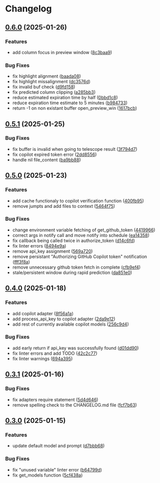 # Changelog

## [0.6.0](https://github.com/PLAZMAMA/bunnyhop.nvim/compare/v0.5.1...v0.6.0) (2025-01-26)


### Features

* add column focus in preview window ([8c3baa9](https://github.com/PLAZMAMA/bunnyhop.nvim/commit/8c3baa9787ace3effb0ffbea2531faf6de5ead2b))


### Bug Fixes

* fix highlight alignment ([baada08](https://github.com/PLAZMAMA/bunnyhop.nvim/commit/baada08f0d315ed4c7a742477d4be9be420ffe41))
* fix highlight missalignment ([dc3576d](https://github.com/PLAZMAMA/bunnyhop.nvim/commit/dc3576de7b4d9664044a651bcbc27c31aea1ca71))
* fix invalid buf check ([d9fd158](https://github.com/PLAZMAMA/bunnyhop.nvim/commit/d9fd158d745931db209a9275b94b0c245c1f3686))
* fix predicted column clipping ([a285bb3](https://github.com/PLAZMAMA/bunnyhop.nvim/commit/a285bb31a31b209eee4eebcc13f4f20633f84d05))
* reduce estimated expiration time by half ([0bbd1c8](https://github.com/PLAZMAMA/bunnyhop.nvim/commit/0bbd1c8a2d18db80bcc03cb4f4f12ac683a974de))
* reduce expiration time estimate to 5 minutes ([b984733](https://github.com/PLAZMAMA/bunnyhop.nvim/commit/b9847332f9f40dcfb624a22c3d0a90658ec6aedd))
* return -1 on non existant buffer open_preview_win ([1617bcb](https://github.com/PLAZMAMA/bunnyhop.nvim/commit/1617bcb16e9c7e8955deb3b698adbaf91587b91c))

## [0.5.1](https://github.com/PLAZMAMA/bunnyhop.nvim/compare/v0.5.0...v0.5.1) (2025-01-25)


### Bug Fixes

* fix buffer is invalid when going to telescope result ([3f794d7](https://github.com/PLAZMAMA/bunnyhop.nvim/commit/3f794d7bcc4220cc4cab2033756038e6fbc2f787))
* fix copilot expired token error ([2dd8556](https://github.com/PLAZMAMA/bunnyhop.nvim/commit/2dd8556a4b8658f67b2ee9f422d05d1a063a3072))
* handle nil file_content ([ba9bb88](https://github.com/PLAZMAMA/bunnyhop.nvim/commit/ba9bb880ba8260713deb0345fa55b06ee9b8f024))

## [0.5.0](https://github.com/PLAZMAMA/bunnyhop.nvim/compare/v0.4.0...v0.5.0) (2025-01-23)


### Features

* add cache functionaly to copilot verification function ([400fb95](https://github.com/PLAZMAMA/bunnyhop.nvim/commit/400fb95a9eac3cc7d69773769dc9850ae1c90ca9))
* remove jumpts and add files to context ([5464f75](https://github.com/PLAZMAMA/bunnyhop.nvim/commit/5464f753b1ed6655596b82b532b383a9a1ec8b84))


### Bug Fixes

* change environment variable fetching of get_github_token ([4419966](https://github.com/PLAZMAMA/bunnyhop.nvim/commit/4419966a48589f06695c84637cd9c78293d9b8c7))
* correct args in notify call and move notify into schedule ([ea14358](https://github.com/PLAZMAMA/bunnyhop.nvim/commit/ea143584627348a736075e45ff143c7ea86571cd))
* fix callback being called twice in authorize_token ([d14c6fd](https://github.com/PLAZMAMA/bunnyhop.nvim/commit/d14c6fd3cdc4d14b0d83dc1d59c1467c1d1f1ad6))
* fix linter errors ([8494e9a](https://github.com/PLAZMAMA/bunnyhop.nvim/commit/8494e9aa02896a3f8b16190783461c57055993d2))
* remove api_key assignment ([569a720](https://github.com/PLAZMAMA/bunnyhop.nvim/commit/569a720035f50879c25126b7e1508f5c91a2c730))
* remove persistant "Authorizing GitHub Copilot token" notification ([fff3f8a](https://github.com/PLAZMAMA/bunnyhop.nvim/commit/fff3f8ad540f11f77181808f1499f33f54fc13e9))
* remove unnecessary github token fetch in complete ([cfb9ef4](https://github.com/PLAZMAMA/bunnyhop.nvim/commit/cfb9ef4ff14f995c1a714963ca1c328a9a184ee6))
* stale/persistent window during rapid prediction ([da851e0](https://github.com/PLAZMAMA/bunnyhop.nvim/commit/da851e042aeac1a76656c3becd064a794ac113a2))

## [0.4.0](https://github.com/PLAZMAMA/bunnyhop.nvim/compare/v0.3.1...v0.4.0) (2025-01-18)


### Features

* add copilot adapter ([8f56a1a](https://github.com/PLAZMAMA/bunnyhop.nvim/commit/8f56a1ad794a0b59dad77c676a3f2574667514a1))
* add process_api_key to copilot adapter ([2da9e12](https://github.com/PLAZMAMA/bunnyhop.nvim/commit/2da9e1266e2f75fd853ea96c2d53bb57202e72a9))
* add rest of currently available copilot models ([256c9d4](https://github.com/PLAZMAMA/bunnyhop.nvim/commit/256c9d463069702feaebfbf59376decbcdf128c8))


### Bug Fixes

* add early return if api_key was successfully found ([d01dd90](https://github.com/PLAZMAMA/bunnyhop.nvim/commit/d01dd90037af7b1e3357c5c6c57b9a99342b8c63))
* fix linter errors and add TODO ([42c2c77](https://github.com/PLAZMAMA/bunnyhop.nvim/commit/42c2c77ed871f72a3ee96f4fb5e931e2a390e578))
* fix linter warnings ([694a395](https://github.com/PLAZMAMA/bunnyhop.nvim/commit/694a395151080e537e5ecfd386d22587abc9319d))

## [0.3.1](https://github.com/PLAZMAMA/bunnyhop.nvim/compare/v0.3.0...v0.3.1) (2025-01-16)


### Bug Fixes

* fix adapters require statement ([5d4d646](https://github.com/PLAZMAMA/bunnyhop.nvim/commit/5d4d646358e154405172f2455863ea650b25411a))
* remove spelling check to the CHANGELOG.md file ([fcf7b63](https://github.com/PLAZMAMA/bunnyhop.nvim/commit/fcf7b63a015493154b9987b9c29851437787c323))

## [0.3.0](https://github.com/PLAZMAMA/bunnyhop.nvim/compare/v0.2.0...v0.3.0) (2025-01-15)


### Features

* update default model and prompt ([d7bbb68](https://github.com/PLAZMAMA/bunnyhop.nvim/commit/d7bbb686a82ca60c1bff6cd2bd92318dabd2feed))


### Bug Fixes

* fix "unused variable" linter error ([b64799d](https://github.com/PLAZMAMA/bunnyhop.nvim/commit/b64799db00e55d1dd336ee39fd86f65b2e0a3219))
* fix get_models function ([5cf438a](https://github.com/PLAZMAMA/bunnyhop.nvim/commit/5cf438a6c34ba5c46a5c12f6297346e37be23c8f))
